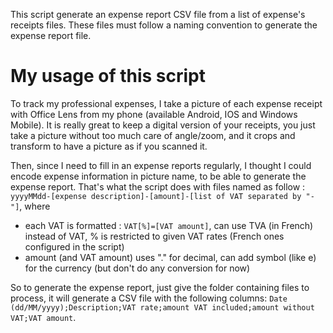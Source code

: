This script generate an expense report CSV file from a list of expense's receipts files. These files must follow a naming convention to generate the expense report file.

My usage of this script
=======================

To track my professional expenses, I take a picture of each expense receipt with Office Lens from my phone (available Android, IOS and Windows Mobile). It is really great to keep a digital version of your receipts, you just take a picture without too much care of angle/zoom, and it crops and transform to have a picture as if you scanned it.

Then, since I need to fill in an expense reports regularly, I thought I could encode expense information in picture name, to be able to generate the expense report. That's what the script does with files named as follow : `yyyyMMdd-[expense description]-[amount]-[list of VAT separated by "-"]`, where

- each VAT is formatted : `VAT[%]=[VAT amount]`, can use TVA (in French) instead of VAT, % is restricted to given VAT rates (French ones configured in the script)
- amount (and VAT amount) uses "." for decimal, can add symbol (like e) for the currency (but don't do any conversion for now)

So to generate the expense report, just give the folder containing files to process, it will generate a CSV file with the following columns: `Date (dd/MM/yyyy);Description;VAT rate;amount VAT included;amount without VAT;VAT amount`.
